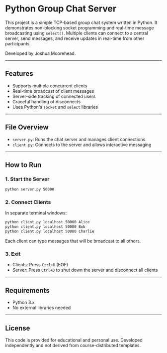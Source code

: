 # Python Group Chat Server

This project is a simple TCP-based group chat system written in Python. It demonstrates non-blocking socket programming and real-time message broadcasting using `select()`. Multiple clients can connect to a central server, send messages, and receive updates in real-time from other participants.

Developed by Joshua Moorehead.

---

## Features

- Supports multiple concurrent clients
- Real-time broadcast of client messages
- Server-side tracking of connected users
- Graceful handling of disconnects
- Uses Python's `socket` and `select` libraries

---

## File Overview

- `server.py`: Runs the chat server and manages client connections
- `client.py`: Connects to the server and allows interactive messaging

---

## How to Run

### 1. Start the Server
```bash
python server.py 50000
```

### 2. Connect Clients
In separate terminal windows:
```bash
python client.py localhost 50000 Alice
python client.py localhost 50000 Bob
python client.py localhost 50000 Charlie
```

Each client can type messages that will be broadcast to all others.

### 3. Exit
- Clients: Press `Ctrl+D` (EOF)
- Server: Press `Ctrl+D` to shut down the server and disconnect all clients

---

## Requirements

- Python 3.x
- No external libraries needed

---

## License

This code is provided for educational and personal use. Developed independently and not derived from course-distributed templates.
